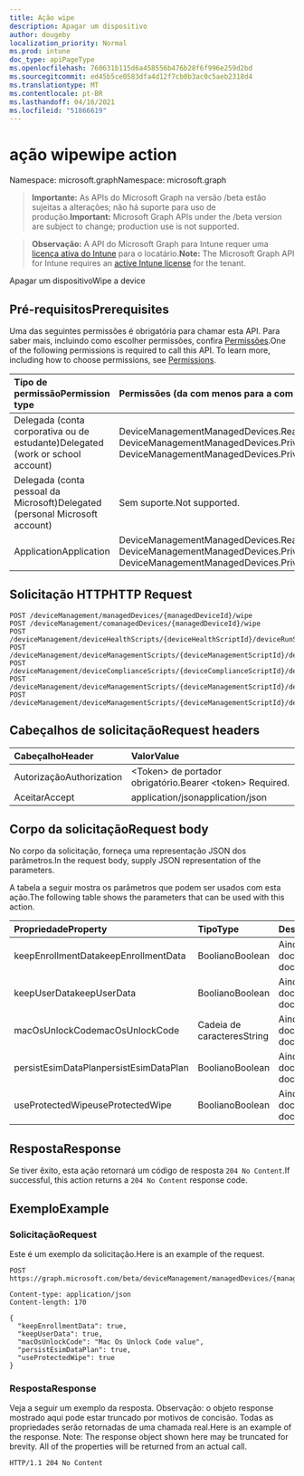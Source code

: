 ```yaml
---
title: Ação wipe
description: Apagar um dispositivo
author: dougeby
localization_priority: Normal
ms.prod: intune
doc_type: apiPageType
ms.openlocfilehash: 760631b115d6a458556b476b28f6f996e259d2bd
ms.sourcegitcommit: ed45b5ce0583dfa4d12f7cb0b3ac0c5aeb2318d4
ms.translationtype: MT
ms.contentlocale: pt-BR
ms.lasthandoff: 04/16/2021
ms.locfileid: "51866619"
---
```

# <a name="wipe-action"></a><span data-ttu-id="1bc70-103">ação wipe</span><span class="sxs-lookup"><span data-stu-id="1bc70-103">wipe action</span></span>

<span data-ttu-id="1bc70-104">Namespace: microsoft.graph</span><span class="sxs-lookup"><span data-stu-id="1bc70-104">Namespace: microsoft.graph</span></span>

> <span data-ttu-id="1bc70-105">**Importante:** As APIs do Microsoft Graph na versão /beta estão sujeitas a alterações; não há suporte para uso de produção.</span><span class="sxs-lookup"><span data-stu-id="1bc70-105">**Important:** Microsoft Graph APIs under the /beta version are subject to change; production use is not supported.</span></span>

> <span data-ttu-id="1bc70-106">**Observação:** A API do Microsoft Graph para Intune requer uma [licença ativa do Intune](https://go.microsoft.com/fwlink/?linkid=839381) para o locatário.</span><span class="sxs-lookup"><span data-stu-id="1bc70-106">**Note:** The Microsoft Graph API for Intune requires an [active Intune license](https://go.microsoft.com/fwlink/?linkid=839381) for the tenant.</span></span>

<span data-ttu-id="1bc70-107">Apagar um dispositivo</span><span class="sxs-lookup"><span data-stu-id="1bc70-107">Wipe a device</span></span>

## <a name="prerequisites"></a><span data-ttu-id="1bc70-108">Pré-requisitos</span><span class="sxs-lookup"><span data-stu-id="1bc70-108">Prerequisites</span></span>
<span data-ttu-id="1bc70-p101">Uma das seguintes permissões é obrigatória para chamar esta API. Para saber mais, incluindo como escolher permissões, confira [Permissões](/graph/permissions-reference).</span><span class="sxs-lookup"><span data-stu-id="1bc70-p101">One of the following permissions is required to call this API. To learn more, including how to choose permissions, see [Permissions](/graph/permissions-reference).</span></span>

|<span data-ttu-id="1bc70-111">Tipo de permissão</span><span class="sxs-lookup"><span data-stu-id="1bc70-111">Permission type</span></span>|<span data-ttu-id="1bc70-112">Permissões (da com menos para a com mais privilégios)</span><span class="sxs-lookup"><span data-stu-id="1bc70-112">Permissions (from least to most privileged)</span></span>|
|:---|:---|
|<span data-ttu-id="1bc70-113">Delegada (conta corporativa ou de estudante)</span><span class="sxs-lookup"><span data-stu-id="1bc70-113">Delegated (work or school account)</span></span>|<span data-ttu-id="1bc70-114">DeviceManagementManagedDevices.ReadWrite.All, DeviceManagementManagedDevices.PriviligedOperation.All</span><span class="sxs-lookup"><span data-stu-id="1bc70-114">DeviceManagementManagedDevices.ReadWrite.All, DeviceManagementManagedDevices.PriviligedOperation.All</span></span>|
|<span data-ttu-id="1bc70-115">Delegada (conta pessoal da Microsoft)</span><span class="sxs-lookup"><span data-stu-id="1bc70-115">Delegated (personal Microsoft account)</span></span>|<span data-ttu-id="1bc70-116">Sem suporte.</span><span class="sxs-lookup"><span data-stu-id="1bc70-116">Not supported.</span></span>|
|<span data-ttu-id="1bc70-117">Application</span><span class="sxs-lookup"><span data-stu-id="1bc70-117">Application</span></span>|<span data-ttu-id="1bc70-118">DeviceManagementManagedDevices.ReadWrite.All, DeviceManagementManagedDevices.PriviligedOperation.All</span><span class="sxs-lookup"><span data-stu-id="1bc70-118">DeviceManagementManagedDevices.ReadWrite.All, DeviceManagementManagedDevices.PriviligedOperation.All</span></span>|

## <a name="http-request"></a><span data-ttu-id="1bc70-119">Solicitação HTTP</span><span class="sxs-lookup"><span data-stu-id="1bc70-119">HTTP Request</span></span>
<!-- {
  "blockType": "ignored"
}
-->
``` http
POST /deviceManagement/managedDevices/{managedDeviceId}/wipe
POST /deviceManagement/comanagedDevices/{managedDeviceId}/wipe
POST /deviceManagement/deviceHealthScripts/{deviceHealthScriptId}/deviceRunStates/{deviceHealthScriptDeviceStateId}/managedDevice/wipe
POST /deviceManagement/deviceManagementScripts/{deviceManagementScriptId}/deviceRunStates/{deviceManagementScriptDeviceStateId}/managedDevice/wipe
POST /deviceManagement/deviceComplianceScripts/{deviceComplianceScriptId}/deviceRunStates/{deviceComplianceScriptDeviceStateId}/managedDevice/wipe
POST /deviceManagement/deviceManagementScripts/{deviceManagementScriptId}/deviceRunStates/{deviceManagementScriptDeviceStateId}/managedDevice/users/{userId}/managedDevices/{managedDeviceId}/wipe
POST /deviceManagement/deviceManagementScripts/{deviceManagementScriptId}/deviceRunStates/{deviceManagementScriptDeviceStateId}/managedDevice/detectedApps/{detectedAppId}/managedDevices/{managedDeviceId}/wipe
```

## <a name="request-headers"></a><span data-ttu-id="1bc70-120">Cabeçalhos de solicitação</span><span class="sxs-lookup"><span data-stu-id="1bc70-120">Request headers</span></span>
|<span data-ttu-id="1bc70-121">Cabeçalho</span><span class="sxs-lookup"><span data-stu-id="1bc70-121">Header</span></span>|<span data-ttu-id="1bc70-122">Valor</span><span class="sxs-lookup"><span data-stu-id="1bc70-122">Value</span></span>|
|:---|:---|
|<span data-ttu-id="1bc70-123">Autorização</span><span class="sxs-lookup"><span data-stu-id="1bc70-123">Authorization</span></span>|<span data-ttu-id="1bc70-124">&lt;Token&gt; de portador obrigatório.</span><span class="sxs-lookup"><span data-stu-id="1bc70-124">Bearer &lt;token&gt; Required.</span></span>|
|<span data-ttu-id="1bc70-125">Aceitar</span><span class="sxs-lookup"><span data-stu-id="1bc70-125">Accept</span></span>|<span data-ttu-id="1bc70-126">application/json</span><span class="sxs-lookup"><span data-stu-id="1bc70-126">application/json</span></span>|

## <a name="request-body"></a><span data-ttu-id="1bc70-127">Corpo da solicitação</span><span class="sxs-lookup"><span data-stu-id="1bc70-127">Request body</span></span>
<span data-ttu-id="1bc70-128">No corpo da solicitação, forneça uma representação JSON dos parâmetros.</span><span class="sxs-lookup"><span data-stu-id="1bc70-128">In the request body, supply JSON representation of the parameters.</span></span>

<span data-ttu-id="1bc70-129">A tabela a seguir mostra os parâmetros que podem ser usados com esta ação.</span><span class="sxs-lookup"><span data-stu-id="1bc70-129">The following table shows the parameters that can be used with this action.</span></span>

|<span data-ttu-id="1bc70-130">Propriedade</span><span class="sxs-lookup"><span data-stu-id="1bc70-130">Property</span></span>|<span data-ttu-id="1bc70-131">Tipo</span><span class="sxs-lookup"><span data-stu-id="1bc70-131">Type</span></span>|<span data-ttu-id="1bc70-132">Descrição</span><span class="sxs-lookup"><span data-stu-id="1bc70-132">Description</span></span>|
|:---|:---|:---|
|<span data-ttu-id="1bc70-133">keepEnrollmentData</span><span class="sxs-lookup"><span data-stu-id="1bc70-133">keepEnrollmentData</span></span>|<span data-ttu-id="1bc70-134">Booliano</span><span class="sxs-lookup"><span data-stu-id="1bc70-134">Boolean</span></span>|<span data-ttu-id="1bc70-135">Ainda não documentado</span><span class="sxs-lookup"><span data-stu-id="1bc70-135">Not yet documented</span></span>|
|<span data-ttu-id="1bc70-136">keepUserData</span><span class="sxs-lookup"><span data-stu-id="1bc70-136">keepUserData</span></span>|<span data-ttu-id="1bc70-137">Booliano</span><span class="sxs-lookup"><span data-stu-id="1bc70-137">Boolean</span></span>|<span data-ttu-id="1bc70-138">Ainda não documentado</span><span class="sxs-lookup"><span data-stu-id="1bc70-138">Not yet documented</span></span>|
|<span data-ttu-id="1bc70-139">macOsUnlockCode</span><span class="sxs-lookup"><span data-stu-id="1bc70-139">macOsUnlockCode</span></span>|<span data-ttu-id="1bc70-140">Cadeia de caracteres</span><span class="sxs-lookup"><span data-stu-id="1bc70-140">String</span></span>|<span data-ttu-id="1bc70-141">Ainda não documentado</span><span class="sxs-lookup"><span data-stu-id="1bc70-141">Not yet documented</span></span>|
|<span data-ttu-id="1bc70-142">persistEsimDataPlan</span><span class="sxs-lookup"><span data-stu-id="1bc70-142">persistEsimDataPlan</span></span>|<span data-ttu-id="1bc70-143">Booliano</span><span class="sxs-lookup"><span data-stu-id="1bc70-143">Boolean</span></span>|<span data-ttu-id="1bc70-144">Ainda não documentado</span><span class="sxs-lookup"><span data-stu-id="1bc70-144">Not yet documented</span></span>|
|<span data-ttu-id="1bc70-145">useProtectedWipe</span><span class="sxs-lookup"><span data-stu-id="1bc70-145">useProtectedWipe</span></span>|<span data-ttu-id="1bc70-146">Booliano</span><span class="sxs-lookup"><span data-stu-id="1bc70-146">Boolean</span></span>|<span data-ttu-id="1bc70-147">Ainda não documentado</span><span class="sxs-lookup"><span data-stu-id="1bc70-147">Not yet documented</span></span>|



## <a name="response"></a><span data-ttu-id="1bc70-148">Resposta</span><span class="sxs-lookup"><span data-stu-id="1bc70-148">Response</span></span>
<span data-ttu-id="1bc70-149">Se tiver êxito, esta ação retornará um código de resposta `204 No Content`.</span><span class="sxs-lookup"><span data-stu-id="1bc70-149">If successful, this action returns a `204 No Content` response code.</span></span>

## <a name="example"></a><span data-ttu-id="1bc70-150">Exemplo</span><span class="sxs-lookup"><span data-stu-id="1bc70-150">Example</span></span>

### <a name="request"></a><span data-ttu-id="1bc70-151">Solicitação</span><span class="sxs-lookup"><span data-stu-id="1bc70-151">Request</span></span>
<span data-ttu-id="1bc70-152">Este é um exemplo da solicitação.</span><span class="sxs-lookup"><span data-stu-id="1bc70-152">Here is an example of the request.</span></span>
``` http
POST https://graph.microsoft.com/beta/deviceManagement/managedDevices/{managedDeviceId}/wipe

Content-type: application/json
Content-length: 170

{
  "keepEnrollmentData": true,
  "keepUserData": true,
  "macOsUnlockCode": "Mac Os Unlock Code value",
  "persistEsimDataPlan": true,
  "useProtectedWipe": true
}
```

### <a name="response"></a><span data-ttu-id="1bc70-153">Resposta</span><span class="sxs-lookup"><span data-stu-id="1bc70-153">Response</span></span>
<span data-ttu-id="1bc70-p102">Veja a seguir um exemplo da resposta. Observação: o objeto response mostrado aqui pode estar truncado por motivos de concisão. Todas as propriedades serão retornadas de uma chamada real.</span><span class="sxs-lookup"><span data-stu-id="1bc70-p102">Here is an example of the response. Note: The response object shown here may be truncated for brevity. All of the properties will be returned from an actual call.</span></span>
``` http
HTTP/1.1 204 No Content
```




